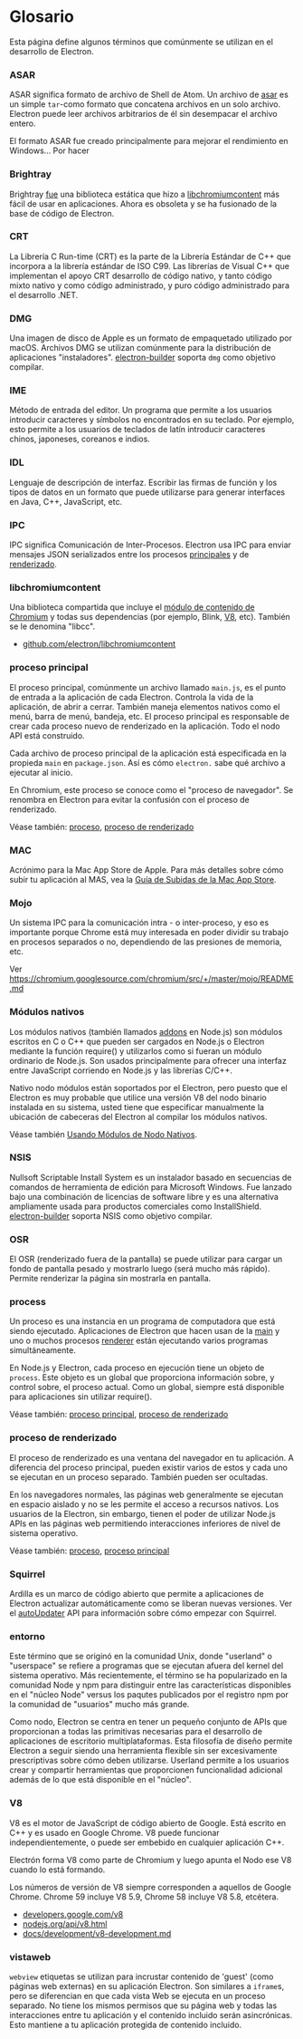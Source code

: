 # Glosario

Esta página define algunos términos que comúnmente se utilizan en el desarrollo de Electron.

### ASAR

ASAR significa formato de archivo de Shell de Atom. Un archivo de [asar](https://github.com/electron/asar) es un simple `tar`-como formato que concatena archivos en un solo archivo. Electron puede leer archivos arbitrarios de él sin desempacar el archivo entero.

El formato ASAR fue creado principalmente para mejorar el rendimiento en Windows... Por hacer

### Brightray

Brightray [fue](https://github.com/electron-archive/brightray) una biblioteca estática que hizo a [libchromiumcontent](#libchromiumcontent) más fácil de usar en aplicaciones. Ahora es obsoleta y se ha fusionado de la base de código de Electron.

### CRT

La Librería C Run-time (CRT) es la parte de la Librería Estándar de C++ que incorpora a la librería estándar de ISO C99. Las librerías de Visual C++ que implementan el apoyo CRT desarrollo de código nativo, y tanto código mixto nativo y como código administrado, y puro código administrado para el desarrollo .NET.

### DMG

Una imagen de disco de Apple es un formato de empaquetado utilizado por macOS. Archivos DMG se utilizan comúnmente para la distribución de aplicaciones "instaladores". [electron-builder](https://github.com/electron-userland/electron-builder) soporta `dmg` como objetivo compilar.

### IME

Método de entrada del editor. Un programa que permite a los usuarios introducir caracteres y símbolos no encontrados en su teclado. Por ejemplo, esto permite a los usuarios de teclados de latín introducir caracteres chinos, japoneses, coreanos e indios.

### IDL

Lenguaje de descripción de interfaz. Escribir las firmas de función y los tipos de datos en un formato que puede utilizarse para generar interfaces en Java, C++, JavaScript, etc.

### IPC

IPC significa Comunicación de Inter-Procesos. Electron usa IPC para enviar mensajes JSON serializados entre los procesos [principales](#main-process) y de [renderizado](#renderer-process).

### libchromiumcontent

Una biblioteca compartida que incluye el [módulo de contenido de Chromium](https://www.chromium.org/developers/content-module) y todas sus dependencias (por ejemplo, Blink, [V8](#v8), etc). También se le denomina "libcc".

- [github.com/electron/libchromiumcontent](https://github.com/electron/libchromiumcontent)

### proceso principal

El proceso principal, comúnmente un archivo llamado `main.js`, es el punto de entrada a la aplicación de cada Electron. Controla la vida de la aplicación, de abrir a cerrar. También maneja elementos nativos como el menú, barra de menú, bandeja, etc. El proceso principal es responsable de crear cada proceso nuevo de renderizado en la aplicación. Todo el nodo API está construido.

Cada archivo de proceso principal de la aplicación está especificada en la propieda `main` en `package.json`. Así es cómo `electron.` sabe qué archivo a ejecutar al inicio.

En Chromium, este proceso se conoce como el "proceso de navegador". Se renombra en Electron para evitar la confusión con el proceso de renderizado.

Véase también: [proceso](#process), [proceso de renderizado](#renderer-process)

### MAC

Acrónimo para la Mac App Store de Apple. Para más detalles sobre cómo subir tu aplicación al MAS, vea la [Guía de Subidas de la Mac App Store](tutorial/mac-app-store-submission-guide.md).

### Mojo

Un sistema IPC para la comunicación intra - o inter-proceso, y eso es importante porque Chrome está muy interesada en poder dividir su trabajo en procesos separados o no, dependiendo de las presiones de memoria, etc.

Ver https://chromium.googlesource.com/chromium/src/+/master/mojo/README.md

### Módulos nativos

Los módulos nativos (también llamados [addons](https://nodejs.org/api/addons.html) en Node.js) son módulos escritos en C o C++ que pueden ser cargados en Node.js o Electron mediante la función require() y utilizarlos como si fueran un módulo ordinario de Node.js. Son usados principalmente para ofrecer una interfaz entre JavaScript corriendo en Node.js y las librerías C/C++.

Nativo nodo módulos están soportados por el Electron, pero puesto que el Electron es muy probable que utilice una versión V8 del nodo binario instalada en su sistema, usted tiene que especificar manualmente la ubicación de cabeceras del Electron al compilar los módulos nativos.

Véase también [Usando Módulos de Nodo Nativos](tutorial/using-native-node-modules.md).

### NSIS

Nullsoft Scriptable Install System es un instalador basado en secuencias de comandos de herramienta de edición para Microsoft Windows. Fue lanzado bajo una combinación de licencias de software libre y es una alternativa ampliamente usada para productos comerciales como InstallShield. [electron-builder](https://github.com/electron-userland/electron-builder) soporta NSIS como objetivo compilar.

### OSR

El OSR (renderizado fuera de la pantalla) se puede utilizar para cargar un fondo de pantalla pesado y mostrarlo luego (será mucho más rápido). Permite renderizar la página sin mostrarla en pantalla.

### process

Un proceso es una instancia en un programa de computadora que está siendo ejecutado. Aplicaciones de Electron que hacen usan de la [main](#main-process) y uno o muchos procesos [renderer](#renderer-process) están ejecutando varios programas simultáneamente.

En Node.js y Electron, cada proceso en ejecución tiene un objeto de `process`. Este objeto es un global que proporciona información sobre, y control sobre, el proceso actual. Como un global, siempre está disponible para aplicaciones sin utilizar require().

Véase también: [proceso principal](#main-process), [proceso de renderizado](#renderer-process)

### proceso de renderizado

El proceso de renderizado es una ventana del navegador en tu aplicación. A diferencia del proceso principal, pueden existir varios de estos y cada uno se ejecutan en un proceso separado. También pueden ser ocultadas.

En los navegadores normales, las páginas web generalmente se ejecutan en espacio aislado y no se les permite el acceso a recursos nativos. Los usuarios de la Electron, sin embargo, tienen el poder de utilizar Node.js APIs en las páginas web permitiendo interacciones inferiores de nivel de sistema operativo.

Véase también: [proceso](#process), [proceso principal](#main-process)

### Squirrel

Ardilla es un marco de código abierto que permite a aplicaciones de Electron actualizar automáticamente como se liberan nuevas versiones. Ver el [autoUpdater](api/auto-updater.md) API para información sobre cómo empezar con Squirrel.

### entorno

Este término que se originó en la comunidad Unix, donde "userland" o "userspace" se refiere a programas que se ejecutan afuera del kernel del sistema operativo. Más recientemente, el término se ha popularizado en la comunidad Node y npm para distinguir entre las características disponibles en el "núcleo Node" versus los paqutes publicados por el registro npm por la comunidad de "usuarios" mucho más grande.

Como nodo, Electron se centra en tener un pequeño conjunto de APIs que proporcionan a todas las primitivas necesarias para el desarrollo de aplicaciones de escritorio multiplataformas. Esta filosofía de diseño permite Electron a seguir siendo una herramienta flexible sin ser excesivamente prescriptivas sobre cómo deben utilizarse. Userland permite a los usuarios crear y compartir herramientas que proporcionen funcionalidad adicional además de lo que está disponible en el "núcleo".

### V8

V8 es el motor de JavaScript de código abierto de Google. Está escrito en C++ y es usado en Google Chrome. V8 puede funcionar independientemente, o puede ser embebido en cualquier aplicación C++.

Electrón forma V8 como parte de Chromium y luego apunta el Nodo ese V8 cuando lo está formando.

Los números de versión de V8 siempre corresponden a aquellos de Google Chrome. Chrome 59 incluye V8 5.9, Chrome 58 incluye V8 5.8, etcétera.

- [developers.google.com/v8](https://developers.google.com/v8)
- [nodejs.org/api/v8.html](https://nodejs.org/api/v8.html)
- [docs/development/v8-development.md](development/v8-development.md)

### vistaweb

`webview` etiquetas se utilizan para incrustar contenido de 'guest' (como páginas web externas) en su aplicación Electron. Son similares a `iframe`s, pero se diferencian en que cada vista Web se ejecuta en un proceso separado. No tiene los mismos permisos que su página web y todas las interacciones entre tu aplicación y el contenido incluido serán asincrónicas. Esto mantiene a tu aplicación protegida de contenido incluido.